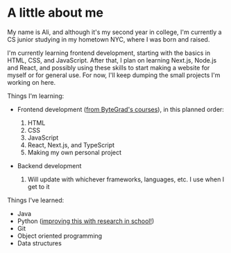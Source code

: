 # A little about me

My name is Ali, and although it's my second year in college, I'm currently a CS junior studying in my hometown NYC, where I was born and raised.


I'm currently learning frontend development, starting with the basics in HTML, CSS, and JavaScript. After that, I plan on learning Next.js, Node.js and React, and possibly using these skills to start making a website for myself or for general use. For now, I'll keep dumping the small projects I'm working on 
here.

Things I'm learning:
- Frontend development (<a href="https://www.youtube.com/@ByteGrad" target="_blank">from ByteGrad's courses</a>), in this planned order:

  1) HTML
  2) CSS
  3) JavaScript
  4) React, Next.js, and TypeScript
  5) Making my own personal project

- Backend development
  
  1) Will update with whichever frameworks, languages, etc. I use when I get to it


Things I've learned:

 - Java
 - Python ([improving this with research in school!](https://github.com/GuangWeiToo/InteractiveMapWebsite))
 - Git
 - Object oriented programming
 - Data structures


